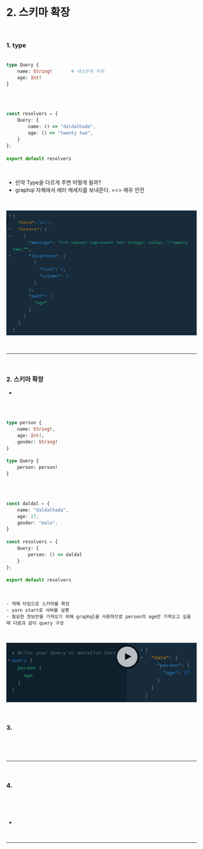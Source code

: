 # 2. 스키마 확장

<br>

### 1. type

```graphql

type Query {
    name: String!       # 대소문자 주의
    age: Int!
}

```

<br>

```typescript

const resolvers = {
    Query: {
        name: () => "daldalhada",
        age: () => "twenty two",
    }
};

export default resolvers

```

<br>
  
  - 만약 Type을 다르게 주면 어떻게 될까?
  - graphql 자체에서 에러 메세지를 보내준다. ==> 매우 안전
  
<br>

![graphql](https://github.com/daldalhada/graphql/blob/main/image/graphql2.PNG)

<br>

*** 

<br>

### 2. 스키마 확장
  - 

<br>

```graphql

type person {
    name: String!,
    age: Int!,
    gender: String!
}

type Query {
    person: person!
}


```

<br>

```typescript

const daldal = {
    name: "daldalhada",
    age: 27,
    gender: "male",
}

const resolvers = {
    Query: {
        person: () => daldal
    }
};

export default resolvers

```

<br>

    - 객체 타입으로 스키마를 확장
    - yarn start로 서버를 실행
    - 필요한 정보만을 가져오기 위해 graphql을 사용하므로 person의 age만 가져오고 싶을 때 다음과 같이 query 구성

<br>

![graphql](https://github.com/daldalhada/graphql/blob/main/image/graphql3.PNG)

<br>

### 3. 

```graphql


```

<br>



<br>

*** 

<br>

### 4. 

```typescript



```

<br>

  - 

<br>

*** 

<br>